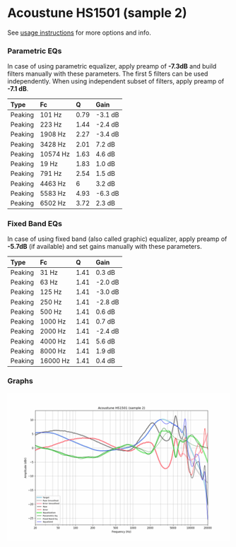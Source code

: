 # Acoustune HS1501 (sample 2)
See [usage instructions](https://github.com/jaakkopasanen/AutoEq#usage) for more options and info.

### Parametric EQs
In case of using parametric equalizer, apply preamp of **-7.3dB** and build filters manually
with these parameters. The first 5 filters can be used independently.
When using independent subset of filters, apply preamp of **-7.1 dB**.

| Type    | Fc       |    Q | Gain    |
|:--------|:---------|:-----|:--------|
| Peaking | 101 Hz   | 0.79 | -3.1 dB |
| Peaking | 223 Hz   | 1.44 | -2.4 dB |
| Peaking | 1908 Hz  | 2.27 | -3.4 dB |
| Peaking | 3428 Hz  | 2.01 | 7.2 dB  |
| Peaking | 10574 Hz | 1.63 | 4.6 dB  |
| Peaking | 19 Hz    | 1.83 | 1.0 dB  |
| Peaking | 791 Hz   | 2.54 | 1.5 dB  |
| Peaking | 4463 Hz  | 6    | 3.2 dB  |
| Peaking | 5583 Hz  | 4.93 | -6.3 dB |
| Peaking | 6502 Hz  | 3.72 | 2.3 dB  |

### Fixed Band EQs
In case of using fixed band (also called graphic) equalizer, apply preamp of **-5.7dB**
(if available) and set gains manually with these parameters.

| Type    | Fc       |    Q | Gain    |
|:--------|:---------|:-----|:--------|
| Peaking | 31 Hz    | 1.41 | 0.3 dB  |
| Peaking | 63 Hz    | 1.41 | -2.0 dB |
| Peaking | 125 Hz   | 1.41 | -3.0 dB |
| Peaking | 250 Hz   | 1.41 | -2.8 dB |
| Peaking | 500 Hz   | 1.41 | 0.6 dB  |
| Peaking | 1000 Hz  | 1.41 | 0.7 dB  |
| Peaking | 2000 Hz  | 1.41 | -2.4 dB |
| Peaking | 4000 Hz  | 1.41 | 5.6 dB  |
| Peaking | 8000 Hz  | 1.41 | 1.9 dB  |
| Peaking | 16000 Hz | 1.41 | 0.4 dB  |

### Graphs
![](./Acoustune%20HS1501%20(sample%202).png)